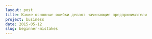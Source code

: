 ```yaml
---
layout: post
title: Какие основные ошибки делают начинающие предприниматели
project: business
date: 2015-05-12
slug: beginner-mistakes
---
```



